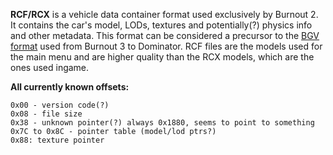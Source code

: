 **RCF/RCX** is a vehicle data container format used exclusively by Burnout 2. It contains the car's model, LODs, textures and potentially(?) physics info and other metadata. This format can be considered a precursor to the [BGV format](https://acutesyntax.github.io/wikis/burnoutmodding/takedown-era/formats/bgv) used from Burnout 3 to Dominator. RCF files are the models used for the main menu and are higher quality than the RCX models, which are the ones used ingame.

**All currently known offsets:**
```
0x00 - version code(?)
0x08 - file size
0x38 - unknown pointer(?) always 0x1880, seems to point to something
0x7C to 0x8C - pointer table (model/lod ptrs?)
0x88: texture pointer
```